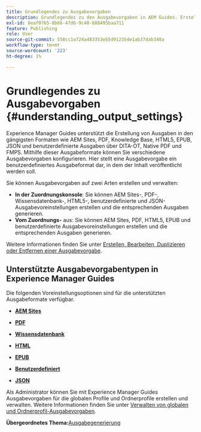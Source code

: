 ```yaml
---
title: Grundlegendes zu Ausgabevorgaben
description: Grundlegendes zu den Ausgabevorgaben in AEM Guides. Erstellen Sie Ausgabevorgaben über den Web-Editor und das Zuordnungs-Dashboard für die Formate AEM Site, PDF, HTML5, EPUB, Custom und JSON.
exl-id: 8eaf0765-8b66-47d6-9c40-888495baa711
feature: Publishing
role: User
source-git-commit: 558cc1a724a483353eb5d912354e1ab37dab348a
workflow-type: tm+mt
source-wordcount: '223'
ht-degree: 1%

---
```


# Grundlegendes zu Ausgabevorgaben {#understanding_output_settings}

Experience Manager Guides unterstützt die Erstellung von Ausgaben in den gängigsten Formaten wie AEM Sites, PDF, Knowledge Base, HTML5, EPUB, JSON und benutzerdefinierte Ausgaben über DITA-OT, Native PDF und FMPS. Mithilfe dieser Ausgabeformate können Sie verschiedene Ausgabevorgaben konfigurieren. Hier stellt eine Ausgabevorgabe ein benutzerdefiniertes Ausgabeformat dar, in dem der Inhalt veröffentlicht werden soll.

Sie können Ausgabevorgaben auf zwei Arten erstellen und verwalten:

- **In der Zuordnungskonsole**: Sie können AEM Sites-, PDF-, Wissensdatenbank-, HTML5-, benutzerdefinierte und JSON-Ausgabevoreinstellungen erstellen und die entsprechenden Ausgaben generieren.
- **Vom Zuordnungs-** aus: Sie können AEM Sites, PDF, HTML5, EPUB und benutzerdefinierte Ausgabevoreinstellungen erstellen und die entsprechenden Ausgaben generieren.

Weitere Informationen finden Sie unter [Erstellen, Bearbeiten, Duplizieren oder Entfernen einer Ausgabevorgabe](./generate-output-create-edit-preset.md).

## Unterstützte Ausgabevorgabentypen in Experience Manager Guides

Die folgenden Voreinstellungsoptionen sind für die unterstützten Ausgabeformate verfügbar.

- **[AEM Sites](generate-output-aem-site.md)**

- **[PDF](generate-output-pdf.md)**

- **[Wissensdatenbank](generate-output-knowledge-base.md)**

- **[HTML](generate-output-html5.md)**

- **[EPUB](generate-output-epub.md)**

- **[Benutzerdefiniert](generate-output-custom.md)**

- **[JSON](generate-output-json.md)**

Als Administrator können Sie mit Experience Manager Guides Ausgabevorgaben für die globalen Profile und Ordnerprofile erstellen und verwalten. Weitere Informationen finden Sie unter [Verwalten von globalen und Ordnerprofil-Ausgabevorgaben](./web-editor-manage-output-presets.md).

**Übergeordnetes Thema:**&#x200B;[&#x200B; Ausgabegenerierung](generate-output.md)

